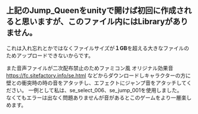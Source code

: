 ## 上記のJump_Queenをunityで開けば初回に作成されると思いますが、このファイル内にはLibraryがありません。
これは入れ忘れとかではなくファイルサイズが**１GB**を超える大きなファイルのためアップロードできないからです。

また音声ファイルが二次配布禁止のためファミコン風 オリジナル効果音 https://fc.sitefactory.info/se.html
などからダウンロードしキャラクターの方に壁との衝突時の時の音をアタッチし、エフェクトにジャンプ音をアタッチしてください。
一例として私は、se_select_006、se_jump_001を使用しました。  
なくてもエラーは出なく問題ありませんが音があるとこのゲームをより一層楽しめます。